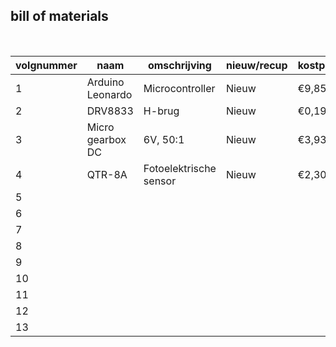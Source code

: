 ## bill of materials
<br />

|volgnummer|naam            |omschrijving          |nieuw/recup|kostprijs/stuk|aantal|subtotaal|
|----------|----------------|----------------------|-----------|--------------|------|---------|
|         1|Arduino Leonardo|       Microcontroller|      Nieuw|         €9,85|     1|    €9,85|
|         2|         DRV8833|                H-brug|      Nieuw|         €0,19|     5|    €0,93|
|         3|Micro gearbox DC|              6V, 50:1|      Nieuw|         €3,93|     2|    €7,86|
|         4|          QTR-8A|Fotoelektrische sensor|      Nieuw|         €2,30|     1|    €2,30|
|         5|                |                      |           |              |      |         |
|         6|                |                      |           |              |      |         |
|         7|                |                      |           |              |      |         |
|         8|                |                      |           |              |      |         |
|         9|                |                      |           |              |      |         |
|        10|                |                      |           |              |      |         |
|        11|                |                      |           |              |      |         |
|        12|                |                      |           |              |      |         |
|        13|                |                      |           |              |      |         |

